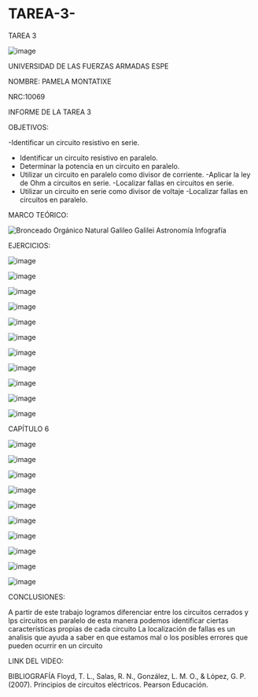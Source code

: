 # TAREA-3-
TAREA 3


![image](https://user-images.githubusercontent.com/116780506/204864657-1bbe4b8c-928e-4192-b960-43a36f6573ed.png)


UNIVERSIDAD DE LAS FUERZAS ARMADAS ESPE

NOMBRE: PAMELA MONTATIXE

NRC:10069

INFORME DE LA TAREA 3

OBJETIVOS:

-Identificar un circuito resistivo en serie.
- Identificar un circuito resistivo en paralelo.
- Determinar la potencia en un circuito en paralelo.
- Utilizar un circuito en paralelo como divisor de corriente.
-Aplicar la ley de Ohm a circuitos en serie.
-Localizar fallas en circuitos en serie.
- Utilizar un circuito en serie como divisor de voltaje
-Localizar fallas en circuitos en paralelo.

MARCO TEÓRICO:

![Bronceado Orgánico Natural Galileo Galilei Astronomía Infografía](https://user-images.githubusercontent.com/116780506/204868131-139e7cb4-1b58-4154-b9e6-ab2e233a9624.png)





EJERCICIOS:


![image](https://user-images.githubusercontent.com/116780506/204865549-708bf191-7a49-4f9e-9afe-c583eefcb601.png)


![image](https://user-images.githubusercontent.com/116780506/204865587-e21d8875-568d-4683-a9c6-135a70747fe9.png)


![image](https://user-images.githubusercontent.com/116780506/204865661-ac3892cf-3c1a-418e-87c9-01c8499298e4.png)


![image](https://user-images.githubusercontent.com/116780506/204865761-ff5c1966-35a2-492f-87d3-ecc9180a81f8.png)


![image](https://user-images.githubusercontent.com/116780506/204866033-8de3b7ff-94be-45f7-a9ae-2c7aae2a9db0.png)


![image](https://user-images.githubusercontent.com/116780506/204866110-e9e9a1d8-4004-4c8b-b1b3-41902e3fba1b.png)


![image](https://user-images.githubusercontent.com/116780506/204866167-416b1011-51fc-4ed4-a762-bbaf00ec795d.png)


![image](https://user-images.githubusercontent.com/116780506/204866209-959add80-74bd-4437-9b26-20fbb97a5efb.png)


![image](https://user-images.githubusercontent.com/116780506/204866282-13e9f773-9047-4f27-92e0-bef44fc4fb60.png)


![image](https://user-images.githubusercontent.com/116780506/204866336-e6e6de70-4156-487a-b3a7-39d0d41a1e49.png)


![image](https://user-images.githubusercontent.com/116780506/204866433-41fe107f-9d12-4191-9aa2-3bde04d71901.png)


CAPÍTULO 6

![image](https://user-images.githubusercontent.com/116780506/204866479-47d20dc3-164c-4cb1-a98f-9264ab27adda.png)


![image](https://user-images.githubusercontent.com/116780506/204866542-c2f8270f-fc4e-4565-af52-aa8938a5c680.png)


![image](https://user-images.githubusercontent.com/116780506/204866610-46024253-ed2a-4fbe-9fe9-0b19761bbd12.png)


![image](https://user-images.githubusercontent.com/116780506/204866685-4bcd5f95-0131-4cee-9bc9-8ac3a56ef810.png)


![image](https://user-images.githubusercontent.com/116780506/204866736-8a67b827-b36f-4780-aeb8-d016ee94e369.png)


![image](https://user-images.githubusercontent.com/116780506/204866832-e28dea55-e998-4200-b3b4-128e583e87a6.png)


![image](https://user-images.githubusercontent.com/116780506/204866862-067ba4a0-449d-4d93-81f7-07b8eb543eb0.png)


![image](https://user-images.githubusercontent.com/116780506/204866929-3b266cb3-1750-4a6d-a30d-405eb46e6230.png)


![image](https://user-images.githubusercontent.com/116780506/204866973-e01aeeed-8ac4-4f21-9562-a83ea0315f78.png)


![image](https://user-images.githubusercontent.com/116780506/204867035-e3a59348-5c4a-4863-874a-5eb609e16207.png)


CONCLUSIONES:

A partir de este trabajo logramos diferenciar entre los circuitos cerrados y lps circuitos en paralelo de esta manera podemos identificar ciertas características propias de cada circuito
La localización de fallas es un analisis que ayuda a saber en que estamos mal o los posibles errores que pueden ocurrir en un circuito


LINK DEL VIDEO:

BIBLIOGRAFÍA
Floyd, T. L., Salas, R. N., González, L. M. O., & López, G. P. (2007). Principios de circuitos eléctricos. Pearson Educación.
